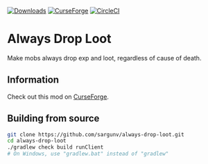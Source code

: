 [![Downloads](http://cf.way2muchnoise.eu/always-drop-loot.svg)][CurseForge]
[![CurseForge](http://cf.way2muchnoise.eu/versions/always-drop-loot.svg)][CurseForge]
[![CircleCI](https://circleci.com/gh/sargunv/always-drop-loot.svg?style=shield)][CircleCI]

# Always Drop Loot

Make mobs always drop exp and loot, regardless of cause of death.

## Information

Check out this mod on [CurseForge][].

## Building from source

```bash
git clone https://github.com/sargunv/always-drop-loot.git
cd always-drop-loot
./gradlew check build runClient
# On Windows, use "gradlew.bat" instead of "gradlew"
```

[CurseForge]: https://minecraft.curseforge.com/projects/always-drop-loot
[CircleCI]: (https://circleci.com/gh/sargunv/always-drop-loot)
